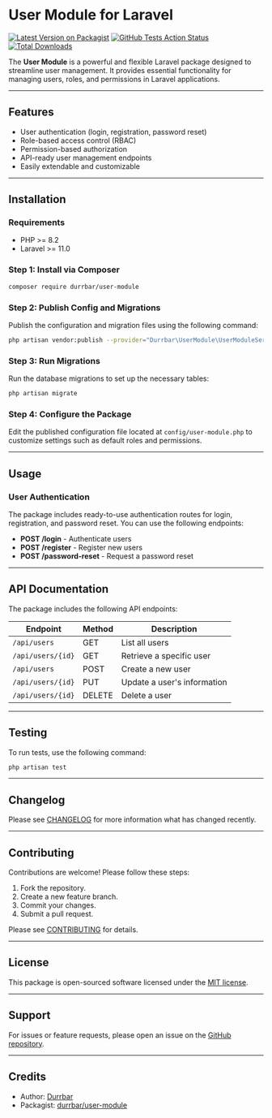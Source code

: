 # User Module for Laravel

[![Latest Version on Packagist](https://img.shields.io/packagist/v/durrbar/user-module.svg?style=flat-square)](https://packagist.org/packages/durrbar/user-module)
[![GitHub Tests Action Status](https://img.shields.io/github/actions/workflow/status/ikidmax/user-module/run-tests-L8.yml?branch=main&label=Tests)](https://github.com/ikidmax/user-module/actions?query=workflow%3ATests+branch%3Amain)
[![Total Downloads](https://img.shields.io/packagist/dt/durrbar/user-module.svg?style=flat-square)](https://packagist.org/packages/durrbar/user-module)

The **User Module** is a powerful and flexible Laravel package designed to streamline user management. It provides essential functionality for managing users, roles, and permissions in Laravel applications.

---

## Features

- User authentication (login, registration, password reset)
- Role-based access control (RBAC)
- Permission-based authorization
- API-ready user management endpoints
- Easily extendable and customizable

---

## Installation

### Requirements

- PHP >= 8.2
- Laravel >= 11.0

### Step 1: Install via Composer

```bash
composer require durrbar/user-module
```

### Step 2: Publish Config and Migrations

Publish the configuration and migration files using the following command:

```bash
php artisan vendor:publish --provider="Durrbar\UserModule\UserModuleServiceProvider"
```

### Step 3: Run Migrations

Run the database migrations to set up the necessary tables:

```bash
php artisan migrate
```

### Step 4: Configure the Package

Edit the published configuration file located at `config/user-module.php` to customize settings such as default roles and permissions.

---

## Usage

### User Authentication

The package includes ready-to-use authentication routes for login, registration, and password reset. You can use the following endpoints:

- **POST /login** - Authenticate users
- **POST /register** - Register new users
- **POST /password-reset** - Request a password reset

---

## API Documentation

The package includes the following API endpoints:

| Endpoint                   | Method | Description                  |
|----------------------------|--------|------------------------------|
| `/api/users`               | GET    | List all users               |
| `/api/users/{id}`          | GET    | Retrieve a specific user     |
| `/api/users`               | POST   | Create a new user            |
| `/api/users/{id}`          | PUT    | Update a user's information  |
| `/api/users/{id}`          | DELETE | Delete a user                |

---

## Testing

To run tests, use the following command:

```bash
php artisan test
```

---

## Changelog

Please see [CHANGELOG](CHANGELOG.md) for more information what has changed recently.

---

## Contributing

Contributions are welcome! Please follow these steps:

1. Fork the repository.
2. Create a new feature branch.
3. Commit your changes.
4. Submit a pull request.

Please see [CONTRIBUTING](CONTRIBUTING.md) for details.

---

## License

This package is open-sourced software licensed under the [MIT license](LICENSE.md).

---

## Support

For issues or feature requests, please open an issue on the [GitHub repository](https://github.com/ikidmax/user-module).

---

## Credits

- Author: [Durrbar](https://github.com/durrbar)
- Packagist: [durrbar/user-module](https://packagist.org/packages/durrbar/user-module)

